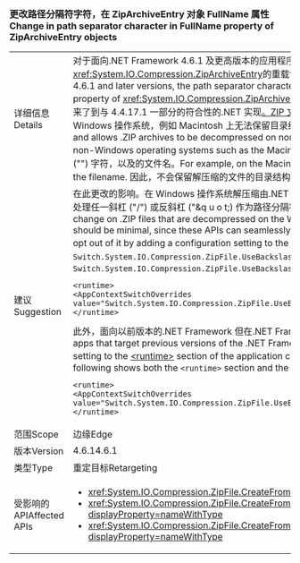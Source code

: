 ### <a name="change-in-path-separator-character-in-fullname-property-of-ziparchiveentry-objects"></a><span data-ttu-id="c184f-101">更改路径分隔符字符，在 ZipArchiveEntry 对象 FullName 属性</span><span class="sxs-lookup"><span data-stu-id="c184f-101">Change in path separator character in FullName property of ZipArchiveEntry objects</span></span>

|   |   |
|---|---|
|<span data-ttu-id="c184f-102">详细信息</span><span class="sxs-lookup"><span data-stu-id="c184f-102">Details</span></span>|<span data-ttu-id="c184f-103">对于面向.NET Framework 4.6.1 及更高版本的应用程序，路径分隔符字符已从反斜杠 (&quot;&quot;) 为正斜杠 (&quot;/&quot;) 中<xref:System.IO.Compression.ZipArchiveEntry.FullName>属性<xref:System.IO.Compression.ZipArchiveEntry>的重载创建的对象<xref:System.IO.Compression.ZipFile.CreateFromDirectory%2A>方法。</span><span class="sxs-lookup"><span data-stu-id="c184f-103">For apps that target the .NET Framework 4.6.1 and later versions, the path separator character has changed from a backslash (&quot;&quot;) to a forward slash (&quot;/&quot;) in the <xref:System.IO.Compression.ZipArchiveEntry.FullName> property of <xref:System.IO.Compression.ZipArchiveEntry>  objects created by overloads of the <xref:System.IO.Compression.ZipFile.CreateFromDirectory%2A> method.</span></span> <span data-ttu-id="c184f-104">更改为带来了到与 4.4.17.1 一部分的符合性的.NET 实现[。ZIP 文件格式规格](https://pkware.cachefly.net/webdocs/casestudies/APPNOTE.TXT)，并允许。ZIP 存档解压缩在非 Windows 系统上。解压缩 zip 文件由应用创建的针对以前版本的.NET framework 在非 Windows 操作系统，例如 Macintosh 上无法保留目录结构。</span><span class="sxs-lookup"><span data-stu-id="c184f-104">The change brings the .NET implementation into conformity with section 4.4.17.1 of the [.ZIP File Format Specification](https://pkware.cachefly.net/webdocs/casestudies/APPNOTE.TXT) and allows .ZIP archives to be decompressed on non-Windows systems.Decompressing a zip file created by an app that targets a previous version of the .NET Framework on non-Windows operating systems such as the Macintosh fails to preserve the directory structure.</span></span> <span data-ttu-id="c184f-105">例如，在该系统中，它创建一组文件，其文件名连接的目录路径，以及任何反斜杠 (&quot;&quot;) 字符，以及的文件名。</span><span class="sxs-lookup"><span data-stu-id="c184f-105">For example, on the Macintosh, it creates a set of files whose filename concatenates the directory path, along with any backslash (&quot;&quot;) characters, and the filename.</span></span> <span data-ttu-id="c184f-106">因此，不会保留解压缩的文件的目录结构。</span><span class="sxs-lookup"><span data-stu-id="c184f-106">As a result, the directory structure of decompressed files is not preserved.</span></span>|
|<span data-ttu-id="c184f-107">建议</span><span class="sxs-lookup"><span data-stu-id="c184f-107">Suggestion</span></span>|<span data-ttu-id="c184f-108">在此更改的影响。在 Windows 操作系统解压缩由.NET Framework 中的 Api 的 ZIP 文件<xref:System.IO?displayProperty=nameWithType>命名空间应是最小，因为这些 Api 可以无缝地处理任一斜杠 (&quot;/&quot;) 或反斜杠 (&quot;\&q u o t;) 作为路径分隔符字符。如果此更改是不可取的则可以通过添加配置设置为选择退出[\<运行时 >](~/docs/framework/configure-apps/file-schema/runtime/runtime-element.md)的应用程序配置文件的部分。</span><span class="sxs-lookup"><span data-stu-id="c184f-108">The impact of this change on .ZIP files that are decompressed on the Windows operating system by APIs in the .NET Framework <xref:System.IO?displayProperty=nameWithType> namespace should be minimal, since these APIs can seamlessly handle either a slash (&quot;/&quot;) or a backslash (&quot;\&quot;) as the path separator character.If this change is undesirable, you can opt out of it by adding a configuration setting to the [\<runtime>](~/docs/framework/configure-apps/file-schema/runtime/runtime-element.md) section of your application configuration file.</span></span> <span data-ttu-id="c184f-109">下面的示例演示`<runtime>`部分和`Switch.System.IO.Compression.ZipFile.UseBackslash`选择退出交换机：</span><span class="sxs-lookup"><span data-stu-id="c184f-109">The following example shows both the `<runtime>` section and the `Switch.System.IO.Compression.ZipFile.UseBackslash` opt-out switch:</span></span><pre><code class="language-xml">&lt;runtime&gt;&#13;&#10;&lt;AppContextSwitchOverrides value=&quot;Switch.System.IO.Compression.ZipFile.UseBackslash=true&quot; /&gt;&#13;&#10;&lt;/runtime&gt;&#13;&#10;</code></pre><span data-ttu-id="c184f-110">此外，面向以前版本的.NET Framework 但在.NET Framework 4.6.1 及更高版本上运行的应用可以选择加入此行为通过将添加到某一配置设置[\<运行时 >](~/docs/framework/configure-apps/file-schema/runtime/runtime-element.md)应用程序配置文件节。</span><span class="sxs-lookup"><span data-stu-id="c184f-110">In addition, apps that target previous versions of the .NET Framework but are running on the .NET Framework 4.6.1 and later versions can opt in to this behavior by adding a configuration setting to the [\<runtime>](~/docs/framework/configure-apps/file-schema/runtime/runtime-element.md) section of the application configuration file.</span></span> <span data-ttu-id="c184f-111">下面的示例演示同时`<runtime>`部分和`Switch.System.IO.Compression.ZipFile.UseBackslash`参加交换机。</span><span class="sxs-lookup"><span data-stu-id="c184f-111">The following shows both the `<runtime>` section and the `Switch.System.IO.Compression.ZipFile.UseBackslash` opt-in switch.</span></span><pre><code class="language-xml">&lt;runtime&gt;&#13;&#10;&lt;AppContextSwitchOverrides value=&quot;Switch.System.IO.Compression.ZipFile.UseBackslash=false&quot; /&gt;&#13;&#10;&lt;/runtime&gt;&#13;&#10;</code></pre>|
|<span data-ttu-id="c184f-112">范围</span><span class="sxs-lookup"><span data-stu-id="c184f-112">Scope</span></span>|<span data-ttu-id="c184f-113">边缘</span><span class="sxs-lookup"><span data-stu-id="c184f-113">Edge</span></span>|
|<span data-ttu-id="c184f-114">版本</span><span class="sxs-lookup"><span data-stu-id="c184f-114">Version</span></span>|<span data-ttu-id="c184f-115">4.6.1</span><span class="sxs-lookup"><span data-stu-id="c184f-115">4.6.1</span></span>|
|<span data-ttu-id="c184f-116">类型</span><span class="sxs-lookup"><span data-stu-id="c184f-116">Type</span></span>|<span data-ttu-id="c184f-117">重定目标</span><span class="sxs-lookup"><span data-stu-id="c184f-117">Retargeting</span></span>|
|<span data-ttu-id="c184f-118">受影响的 API</span><span class="sxs-lookup"><span data-stu-id="c184f-118">Affected APIs</span></span>|<ul><li><xref:System.IO.Compression.ZipFile.CreateFromDirectory(System.String,System.String)?displayProperty=nameWithType></li><li><xref:System.IO.Compression.ZipFile.CreateFromDirectory(System.String,System.String,System.IO.Compression.CompressionLevel,System.Boolean)?displayProperty=nameWithType></li><li><xref:System.IO.Compression.ZipFile.CreateFromDirectory(System.String,System.String,System.IO.Compression.CompressionLevel,System.Boolean,System.Text.Encoding)?displayProperty=nameWithType></li></ul>|

